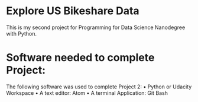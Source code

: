 # Explore US Bikeshare Data 
This is my second project for Programming for Data Science Nanodegree with Python.

# Software needed to complete Project:
The following software was used to complete Project 2:
•	Python or Udacity Workspace
•	A text editor: Atom
•	A terminal Application: Git Bash
